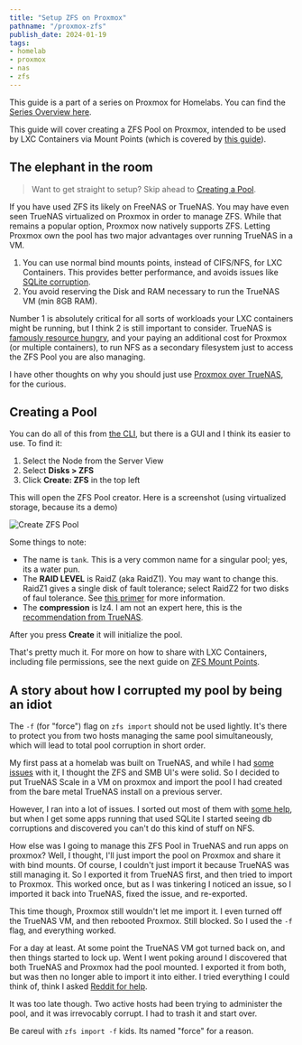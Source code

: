 ```yaml
---
title: "Setup ZFS on Proxmox"
pathname: "/proxmox-zfs"
publish_date: 2024-01-19
tags:
- homelab
- proxmox
- nas
- zfs
---
```


This guide is a part of a series on Proxmox for Homelabs. You can find the [Series Overview here](/proxmox-series).

This guide will cover creating a ZFS Pool on Proxmox, intended to be used by LXC Containers via Mount Points (which is covered by [this guide](/proxmox-zfs-mountpoints)).

## The elephant in the room

> Want to get straight to setup? Skip ahead to [Creating a Pool](#creating-a-pool).

If you have used ZFS its likely on FreeNAS or TrueNAS. You may have even seen TrueNAS virtualized on Proxmox in order to manage ZFS. While that remains a popular option, Proxmox now natively supports ZFS. Letting Proxmox own the pool has two major advantages over running TrueNAS in a VM.

1. You can use normal bind mounts points, instead of CIFS/NFS, for LXC Containers. This provides better performance, and avoids issues like [SQLite corruption](https://stackoverflow.com/questions/9907429/locking-sqlite-file-on-nfs-filesystem-possible).
2. You avoid reserving the Disk and RAM necessary to run the TrueNAS VM (min 8GB RAM).

Number 1 is absolutely critical for all sorts of workloads your LXC containers might be running, but I think 2 is still important to consider. TrueNAS is [famously resource hungry](https://www.truenas.com/community/threads/home-setup-memory-requirements.74443/), and your paying an additional cost for Proxmox (or multiple containers), to run NFS as a secondary filesystem just to access the ZFS Pool you are also managing.

I have other thoughts on why you should just use [Proxmox over TrueNAS](/proxmox-vs-truenas), for the curious.

## Creating a Pool

You can do all of this from [the CLI](https://pve.proxmox.com/wiki/ZFS_on_Linux), but there is a GUI and I think its easier to use. To find it:

1. Select the Node from the Server View
2. Select **Disks > ZFS**
3. Click **Create: ZFS** in the top left

This will open the ZFS Pool creator. Here is a screenshot (using virtualized storage, because its a demo)

![Create ZFS Pool](/2024/proxmox/zfs-gui.png)

Some things to note:

* The name is `tank`. This is a very common name for a singular pool; yes, its a water pun.
* The **RAID LEVEL** is RaidZ (aka RaidZ1). You may want to change this. RaidZ1 gives a single disk of fault tolerance; select RaidZ2 for two disks of faul tolerance. See [this primer](https://www.truenas.com/docs/references/zfsprimer/#zfs-redundancy-and-raid) for more information.
* The **compression** is lz4. I am not an expert here, this is the [recommendation from TrueNAS](https://www.truenas.com/docs/_includes/storagecompressionlevelsscale/).

After you press **Create** it will initialize the pool.

That's pretty much it. For more on how to share with LXC Containers, including file permissions, see the next guide on [ZFS Mount Points](/proxmox-zfs-mounts).

## A story about how I corrupted my pool by being an idiot

The `-f` (for "force") flag on `zfs import` should not be used lightly. It's there to protect you from two hosts managing the same pool simultaneously, which will lead to total pool corruption in short order.

My first pass at a homelab was built on TrueNAS, and while I had [some issues](/proxmox-vs-truenas) with it, I thought the ZFS and SMB UI's were solid. So I decided to put TrueNAS Scale in a VM on proxmox and import the pool I had created from the bare metal TrueNAS install on a previous server.

However, I ran into a lot of issues. I sorted out most of them with [some help](https://forum.proxmox.com/threads/tutorial-unprivileged-lxcs-mount-cifs-shares.101795/), but when I get some apps running that used SQLite I started seeing db corruptions and discovered you can't do this kind of stuff on NFS.

How else was I going to manage this ZFS Pool in TrueNAS and run apps on proxmox? Well, I thought, I'll just import the pool on Proxmox and share it with bind mounts. Of course, I couldn't just import it because TrueNAS was still managing it. So I exported it from TrueNAS first, and then tried to import to Proxmox. This worked once, but as I was tinkering I noticed an issue, so I imported it back into TrueNAS, fixed the issue, and re-exported.

This time though, Proxmox still wouldn't let me import it. I even turned off the TrueNAS VM, and then rebooted Proxmox. Still blocked. So I used the `-f` flag, and everything worked.

For a day at least. At some point the TrueNAS VM got turned back on, and then things started to lock up. Went I went poking around I discovered that both TrueNAS and Proxmox had the pool mounted. I exported it from both, but was then no longer able to import it into either. I tried everything I could think of, think I asked [Reddit for help](https://www.reddit.com/r/zfs/comments/194bg3z/cannot_import_one_or_more_devices_is_currently/).

It was too late though. Two active hosts had been trying to administer the pool, and it was irrevocably corrupt. I had to trash it and start over.

Be careul with `zfs import -f` kids. Its named "force" for a reason.